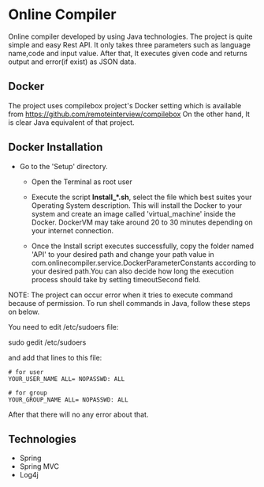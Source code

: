 # Online Compiler
Online compiler developed by using Java technologies.
The project is quite simple and easy Rest API. It only takes three parameters such as language name,code and input value. After that, It executes given code and returns output and error(if exist) as JSON data.

Docker
-----------------------------
The project uses compilebox project's Docker setting which is available from https://github.com/remoteinterview/compilebox
On the other hand, It is clear Java equivalent of that project.

Docker Installation
-----------------------------
* Go to the 'Setup' directory.
    - Open the Terminal as root user
    
    - Execute the script **Install_*.sh**, select the file which best suites your Operating System description. This will install the Docker to your system and create an image called 'virtual_machine' inside the Docker. DockerVM may take around 20 to 30 minutes depending on your internet connection.
    
    - Once the Install script executes successfully, copy the folder named 'API' to your desired path and change your path value in com.onlinecompiler.service.DockerParameterConstants according to your desired path.You can also decide how long the execution process should take by setting timeoutSecond field.

NOTE: The project can occur error when it tries to execute command because of permission. To run shell commands in Java, follow these steps on below.

You need  to edit /etc/sudoers file:

sudo gedit /etc/sudoers

and add that lines to this file:
```
# for user
YOUR_USER_NAME ALL= NOPASSWD: ALL

# for group
YOUR_GROUP_NAME ALL= NOPASSWD: ALL
```
After that there will no any error about that.
    

Technologies
-----------------------------
- Spring 
- Spring MVC
- Log4j
